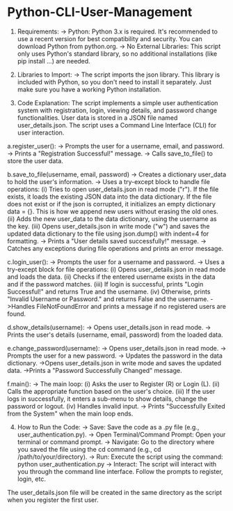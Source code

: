 # Python-CLI-User-Management

1. Requirements:
-> Python: Python 3.x is required. It's recommended to use a recent version for best compatibility and security. You can download Python from python.org.
-> No External Libraries: This script only uses Python's standard library, so no additional installations (like pip install ...) are needed.

2. Libraries to Import:
-> The script imports the json library. This library is included with Python, so you don't need to install it separately. Just make sure you have a working Python installation.

3. Code Explanation:
The script implements a simple user authentication system with registration, login, viewing details, and password change functionalities. User data is stored in a JSON file named user_details.json.  The script uses a Command Line Interface (CLI) for user interaction.

a.register_user():
-> Prompts the user for a username, email, and password.
-> Prints a "Registration Successful!" message.
-> Calls save_to_file() to store the user data. 

b.save_to_file(username, email, password)
-> Creates a dictionary user_data to hold the user's information.
-> Uses a try-except block to handle file operations:
      (i) Tries to open user_details.json in read mode ("r"). If the file exists, it loads the existing JSON data into the data dictionary. If the file does not exist or if the json is corrupted, it initializes an empty dictionary data = {}. This is how we append new users without erasing the old ones.
      (ii) Adds the new user_data to the data dictionary, using the username as the key.
      (iii) Opens user_details.json in write mode ("w") and saves the updated data dictionary to the file using json.dump() with indent=4 for formatting.
-> Prints a "User details saved successfully!" message.
-> Catches any exceptions during file operations and prints an error message.

c.login_user():
-> Prompts the user for a username and password.
-> Uses a try-except block for file operations:
      (i) Opens user_details.json in read mode and loads the data.
      (ii) Checks if the entered username exists in the data and if the password matches.
      (iii) If login is successful, prints "Login Successful!" and returns True and the username.
      (iv) Otherwise, prints "Invalid Username or Password." and returns False and the username.
->Handles FileNotFoundError and prints a message if no registered users are found.

d.show_details(username):
-> Opens user_details.json in read mode.
-> Prints the user's details (username, email, password) from the loaded data.

e.change_password(username):
-> Opens user_details.json in read mode.
-> Prompts the user for a new password.
-> Updates the password in the data dictionary.
->Opens user_details.json in write mode and saves the updated data.
->Prints a "Password Successfully Changed" message.

f.main():
-> The main loop:
      (i) Asks the user to Register (R) or Login (L).
      (ii) Calls the appropriate function based on the user's choice.
      (iii) If the user logs in successfully, it enters a sub-menu to show details, change the password or logout.
      (iv) Handles invalid input.
-> Prints "Successfully Exited from the System" when the main loop ends.

4. How to Run the Code:
-> Save: Save the code as a .py file (e.g., user_authentication.py).
-> Open Terminal/Command Prompt: Open your terminal or command prompt.
-> Navigate: Go to the directory where you saved the file using the cd command (e.g., cd /path/to/your/directory).
-> Run: Execute the script using the command: python user_authentication.py
-> Interact: The script will interact with you through the command line interface. Follow the prompts to register, login, etc.


The user_details.json file will be created in the same directory as the script when you register the first user.
